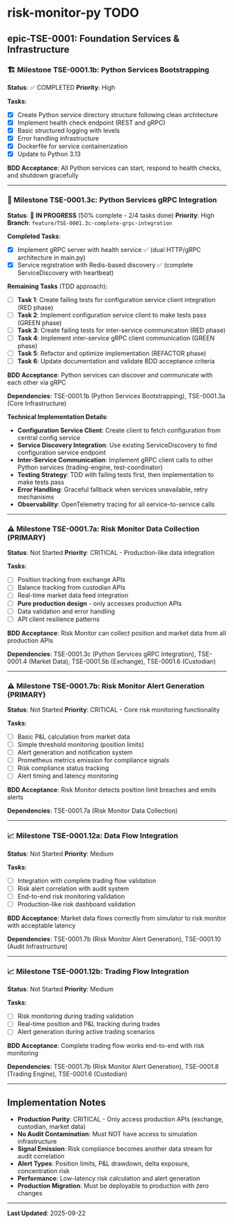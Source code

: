 # risk-monitor-py TODO

## epic-TSE-0001: Foundation Services & Infrastructure

### 🏗️ Milestone TSE-0001.1b: Python Services Bootstrapping
**Status**: ✅ COMPLETED
**Priority**: High

**Tasks**:
- [x] Create Python service directory structure following clean architecture
- [x] Implement health check endpoint (REST and gRPC)
- [x] Basic structured logging with levels
- [x] Error handling infrastructure
- [x] Dockerfile for service containerization
- [x] Update to Python 3.13

**BDD Acceptance**: All Python services can start, respond to health checks, and shutdown gracefully

---

### 🔗 Milestone TSE-0001.3c: Python Services gRPC Integration
**Status**: 🔄 **IN PROGRESS** (50% complete - 2/4 tasks done)
**Priority**: High
**Branch**: `feature/TSE-0001.3c-complete-grpc-integration`

**Completed Tasks**:
- [x] Implement gRPC server with health service ✅ (dual HTTP/gRPC architecture in main.py)
- [x] Service registration with Redis-based discovery ✅ (complete ServiceDiscovery with heartbeat)

**Remaining Tasks** (TDD approach):
- [ ] **Task 1**: Create failing tests for configuration service client integration (RED phase)
- [ ] **Task 2**: Implement configuration service client to make tests pass (GREEN phase)
- [ ] **Task 3**: Create failing tests for inter-service communication (RED phase)
- [ ] **Task 4**: Implement inter-service gRPC client communication (GREEN phase)
- [ ] **Task 5**: Refactor and optimize implementation (REFACTOR phase)
- [ ] **Task 6**: Update documentation and validate BDD acceptance criteria

**BDD Acceptance**: Python services can discover and communicate with each other via gRPC

**Dependencies**: TSE-0001.1b (Python Services Bootstrapping), TSE-0001.3a (Core Infrastructure)

**Technical Implementation Details**:
- **Configuration Service Client**: Create client to fetch configuration from central config service
- **Service Discovery Integration**: Use existing ServiceDiscovery to find configuration service endpoint
- **Inter-Service Communication**: Implement gRPC client calls to other Python services (trading-engine, test-coordinator)
- **Testing Strategy**: TDD with failing tests first, then implementation to make tests pass
- **Error Handling**: Graceful fallback when services unavailable, retry mechanisms
- **Observability**: OpenTelemetry tracing for all service-to-service calls

---

### ⚠️ Milestone TSE-0001.7a: Risk Monitor Data Collection (PRIMARY)
**Status**: Not Started
**Priority**: CRITICAL - Production-like data integration

**Tasks**:
- [ ] Position tracking from exchange APIs
- [ ] Balance tracking from custodian APIs
- [ ] Real-time market data feed integration
- [ ] **Pure production design** - only accesses production APIs
- [ ] Data validation and error handling
- [ ] API client resilience patterns

**BDD Acceptance**: Risk Monitor can collect position and market data from all production APIs

**Dependencies**: TSE-0001.3c (Python Services gRPC Integration), TSE-0001.4 (Market Data), TSE-0001.5b (Exchange), TSE-0001.6 (Custodian)

---

### ⚠️ Milestone TSE-0001.7b: Risk Monitor Alert Generation (PRIMARY)
**Status**: Not Started
**Priority**: CRITICAL - Core risk monitoring functionality

**Tasks**:
- [ ] Basic P&L calculation from market data
- [ ] Simple threshold monitoring (position limits)
- [ ] Alert generation and notification system
- [ ] Prometheus metrics emission for compliance signals
- [ ] Risk compliance status tracking
- [ ] Alert timing and latency monitoring

**BDD Acceptance**: Risk Monitor detects position limit breaches and emits alerts

**Dependencies**: TSE-0001.7a (Risk Monitor Data Collection)

---

### 📈 Milestone TSE-0001.12a: Data Flow Integration
**Status**: Not Started
**Priority**: Medium

**Tasks**:
- [ ] Integration with complete trading flow validation
- [ ] Risk alert correlation with audit system
- [ ] End-to-end risk monitoring validation
- [ ] Production-like risk dashboard validation

**BDD Acceptance**: Market data flows correctly from simulator to risk monitor with acceptable latency

**Dependencies**: TSE-0001.7b (Risk Monitor Alert Generation), TSE-0001.10 (Audit Infrastructure)

---

### 📈 Milestone TSE-0001.12b: Trading Flow Integration
**Status**: Not Started
**Priority**: Medium

**Tasks**:
- [ ] Risk monitoring during trading validation
- [ ] Real-time position and P&L tracking during trades
- [ ] Alert generation during active trading scenarios

**BDD Acceptance**: Complete trading flow works end-to-end with risk monitoring

**Dependencies**: TSE-0001.7b (Risk Monitor Alert Generation), TSE-0001.8 (Trading Engine), TSE-0001.6 (Custodian)

---

## Implementation Notes

- **Production Purity**: CRITICAL - Only access production APIs (exchange, custodian, market data)
- **No Audit Contamination**: Must NOT have access to simulation infrastructure
- **Signal Emission**: Risk compliance becomes another data stream for audit correlation
- **Alert Types**: Position limits, P&L drawdown, delta exposure, concentration risk
- **Performance**: Low-latency risk calculation and alert generation
- **Production Migration**: Must be deployable to production with zero changes

---

**Last Updated**: 2025-09-22